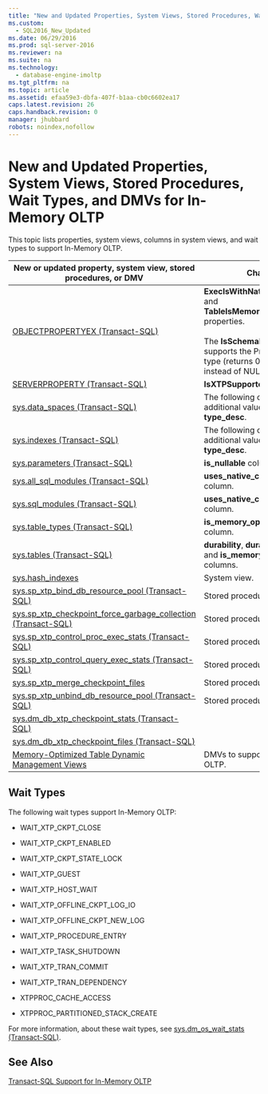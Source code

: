 ```yaml
---
title: "New and Updated Properties, System Views, Stored Procedures, Wait Types, and DMVs for In-Memory OLTP"
ms.custom: 
  - SQL2016_New_Updated
ms.date: 06/29/2016
ms.prod: sql-server-2016
ms.reviewer: na
ms.suite: na
ms.technology: 
  - database-engine-imoltp
ms.tgt_pltfrm: na
ms.topic: article
ms.assetid: efaa59e3-dbfa-407f-b1aa-cb0c6602ea17
caps.latest.revision: 26
caps.handback.revision: 0
manager: jhubbard
robots: noindex,nofollow
---
```

# New and Updated Properties, System Views, Stored Procedures, Wait Types, and DMVs for In-Memory OLTP
This topic lists properties, system views, columns in system views, and wait types to support In-Memory OLTP.  
  
|New or updated property, system view, stored procedures, or DMV|Change|  
|---------------------------------------------------------------------|------------|  
|[OBJECTPROPERTYEX (Transact-SQL)](assetId:///be36b3e3-3309-4332-bfb5-c7e9cf8dc8bd)|**ExecIsWithNativeCompilation** and **TableIsMemoryOptimized** properties.<br /><br /> The **IsSchemaBound** property supports the Procedure object type (returns 0 for procedures instead of NULL).|  
|[SERVERPROPERTY (Transact-SQL)](assetId:///11e166fa-3dd2-42d8-ac4b-04f18c612c4a)|**IsXTPSupported** property.|  
|[sys.data_spaces (Transact-SQL)](assetId:///f39d55fe-2c0f-472d-a77f-cebc6fea95b5)|The following columns display additional values: **type** and **type_desc**.|  
|[sys.indexes (Transact-SQL)](assetId:///066bd9ac-6554-4297-88fe-d740de1f94a8)|The following columns display additional values: **type** and **type_desc**.|  
|[sys.parameters (Transact-SQL)](assetId:///24e2764b-c8e5-4322-97a4-7407d8b8a92b)|**is_nullable** column.|  
|[sys.all_sql_modules (Transact-SQL)](assetId:///7477a3fe-afb3-44c8-bb2c-c6e1d9bdee6f)|**uses_native_compilation** column.|  
|[sys.sql_modules (Transact-SQL)](assetId:///23d3ccd2-f356-4d89-a2cd-bee381243f99)|**uses_native_compilation** column.|  
|[sys.table_types (Transact-SQL)](assetId:///c05fd873-aff2-4a89-9936-a54c2ea09996)|**is_memory_optimized** column.|  
|[sys.tables (Transact-SQL)](assetId:///8c42eba1-c19f-4045-ac82-b97a5e994090)|**durability**, **durability_desc**, and **is_memory_optimized** columns.|  
|[sys.hash_indexes](assetId:///d9e230fb-d3ff-486f-86ef-44898f0a703e)|System view.|  
|[sys.sp_xtp_bind_db_resource_pool (Transact-SQL)](assetId:///c2a78073-626b-4159-996e-1808f6bfb6d2)|Stored procedure.|  
|[sys.sp_xtp_checkpoint_force_garbage_collection (Transact-SQL)](assetId:///82b35b2b-edbd-44ac-9fc8-80695f2fd1df)|Stored procedure.|  
|[sys.sp_xtp_control_proc_exec_stats (Transact-SQL)](assetId:///f5119808-76a1-4522-8529-9e02ee39adcb)|Stored procedure.|  
|[sys.sp_xtp_control_query_exec_stats (Transact-SQL)](assetId:///4838125d-ad1e-479e-b7d2-42655e8f4f02)|Stored procedure.|  
|[sys.sp_xtp_merge_checkpoint_files](assetId:///da04df2a-f7a1-41e7-a1ef-2d5d68919892)|Stored procedure.|  
|[sys.sp_xtp_unbind_db_resource_pool (Transact-SQL)](assetId:///695a796d-087e-4bc8-99d0-ddc342604c75)|Stored procedure.|  
|[sys.dm_db_xtp_checkpoint_stats (Transact-SQL)](assetId:///8d0b18ca-db4d-4376-9905-3e4457727c46)||  
|[sys.dm_db_xtp_checkpoint_files (Transact-SQL)](assetId:///ac8e6333-7a9f-478a-b446-5602283e81c9)||  
|[Memory-Optimized Table Dynamic Management Views](assetId:///ccd82fed-1a3f-47de-85c4-1c9bdd80b027)|DMVs to support In-Memory OLTP.|  
  
## Wait Types  
 The following wait types support In-Memory OLTP:  
  
-   WAIT_XTP_CKPT_CLOSE  
  
-   WAIT_XTP_CKPT_ENABLED  
  
-   WAIT_XTP_CKPT_STATE_LOCK  
  
-   WAIT_XTP_GUEST  
  
-   WAIT_XTP_HOST_WAIT  
  
-   WAIT_XTP_OFFLINE_CKPT_LOG_IO  
  
-   WAIT_XTP_OFFLINE_CKPT_NEW_LOG  
  
-   WAIT_XTP_PROCEDURE_ENTRY  
  
-   WAIT_XTP_TASK_SHUTDOWN  
  
-   WAIT_XTP_TRAN_COMMIT  
  
-   WAIT_XTP_TRAN_DEPENDENCY  
  
-   XTPPROC_CACHE_ACCESS  
  
-   XTPPROC_PARTITIONED_STACK_CREATE  
  
 For more information, about these wait types, see [sys.dm_os_wait_stats (Transact-SQL)](assetId:///568d89ed-2c96-4795-8a0c-2f3e375081da).  
  
## See Also  
 [Transact-SQL Support for In-Memory OLTP](../../Topics/TopicNameNotContainA/Transact-SQL-Support-for-In-Memory-OLTP.md)